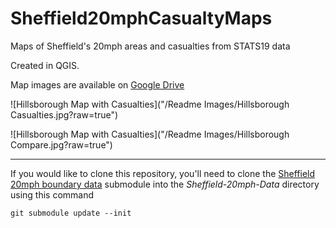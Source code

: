 # Sheffield20mphCasualtyMaps
Maps of Sheffield's 20mph areas and casualties from STATS19 data

Created in QGIS.

Map images are available on [Google Drive](https://drive.google.com/drive/folders/1Di1hWrXOReqpEkkHQOmuShrTe1A37ikZ?usp=sharing)

![Hillsborough Map with Casualties]("/Readme Images/Hillsborough Casualties.jpg?raw=true")

![Hillsborough Map with Casualties]("/Readme Images/Hillsborough Compare.jpg?raw=true")

---
If you would like to clone this repository, you'll need to clone the [Sheffield 20mph boundary data](https://github.com/mattturner86/Sheffield-20mph-Data) submodule into the *Sheffield-20mph-Data* directory using this command

    git submodule update --init
